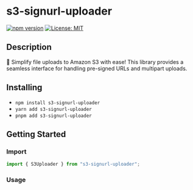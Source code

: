 # s3-signurl-uploader

[![npm version](https://badge.fury.io/js/s3-signurl-uploader.svg)](https://badge.fury.io/js/s3-signurl-uploader)
[![License: MIT](https://img.shields.io/badge/License-MIT-yellow.svg)](https://opensource.org/licenses/MIT)

## Description
🚀 Simplify file uploads to Amazon S3 with ease! This library provides a seamless interface for handling pre-signed URLs and multipart uploads.

## Installing

- `npm install s3-signurl-uploader`
- `yarn add s3-signurl-uploader`
- `pnpm add s3-signurl-uploader`

## Getting Started

### Import

```typescript
import { S3Uploader } from "s3-signurl-uploader";
```

### Usage